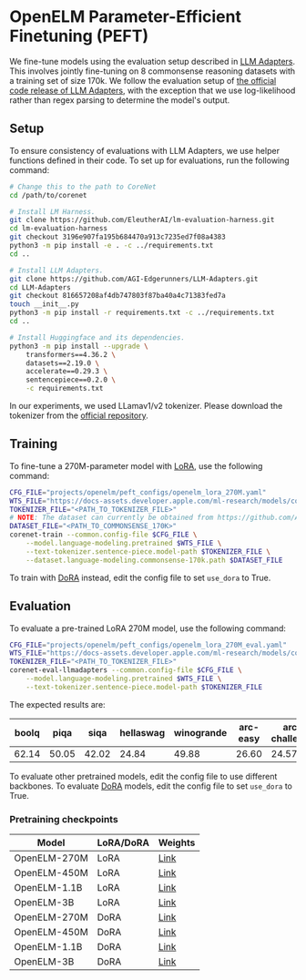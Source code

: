 # OpenELM Parameter-Efficient Finetuning (PEFT)

We fine-tune models using the evaluation setup described in [LLM Adapters](https://arxiv.org/abs/2304.01933). This involves jointly fine-tuning on 8 commonsense reasoning datasets with a training set of size 170k. We follow the evaluation setup of [the official code release of LLM Adapters](https://github.com/AGI-Edgerunners/LLM-Adapters), with the exception that we use log-likelihood rather than regex parsing to determine the model's output.

## Setup

To ensure consistency of evaluations with LLM Adapters, we use helper functions defined in their code. To set up for evaluations, run the following command:

```bash
# Change this to the path to CoreNet
cd /path/to/corenet

# Install LM Harness.
git clone https://github.com/EleutherAI/lm-evaluation-harness.git
cd lm-evaluation-harness
git checkout 3196e907fa195b684470a913c7235ed7f08a4383
python3 -m pip install -e . -c ../requirements.txt
cd ..

# Install LLM Adapters.
git clone https://github.com/AGI-Edgerunners/LLM-Adapters.git
cd LLM-Adapters
git checkout 816657208af4db747803f87ba40a4c71383fed7a
touch __init__.py
python3 -m pip install -r requirements.txt -c ../requirements.txt
cd ..

# Install Huggingface and its dependencies.
python3 -m pip install --upgrade \
    transformers==4.36.2 \
    datasets==2.19.0 \
    accelerate==0.29.3 \
    sentencepiece==0.2.0 \
    -c requirements.txt
```

In our experiments, we used LLamav1/v2 tokenizer. Please download the tokenizer from the [official repository](https://github.com/meta-llama/llama).

## Training

To fine-tune a 270M-parameter model with [LoRA](https://arxiv.org/abs/2106.09685), use the following command:

```bash
CFG_FILE="projects/openelm/peft_configs/openelm_lora_270M.yaml"
WTS_FILE="https://docs-assets.developer.apple.com/ml-research/models/corenet/v0.1.0/openelm/pretrained/270M/checkpoint_average.pt"
TOKENIZER_FILE="<PATH_TO_TOKENIZER_FILE>"
# NOTE: The dataset can currently be obtained from https://github.com/AGI-Edgerunners/LLM-Adapters/blob/main/ft-training_set/commonsense_170k.json.
DATASET_FILE="<PATH_TO_COMMONSENSE_170K>"
corenet-train --common.config-file $CFG_FILE \
    --model.language-modeling.pretrained $WTS_FILE \
    --text-tokenizer.sentence-piece.model-path $TOKENIZER_FILE \
    --dataset.language-modeling.commonsense-170k.path $DATASET_FILE
```

To train with [DoRA](https://arxiv.org/abs/2402.09353) instead, edit the config file to set `use_dora` to True.

## Evaluation
To evaluate a pre-trained LoRA 270M model, use the following command:

```bash
CFG_FILE="projects/openelm/peft_configs/openelm_lora_270M_eval.yaml"
WTS_FILE="https://docs-assets.developer.apple.com/ml-research/models/corenet/v0.1.0/openelm/peft/openelm_lora_270M.pt"
TOKENIZER_FILE="<PATH_TO_TOKENIZER_FILE>"
corenet-eval-llmadapters --common.config-file $CFG_FILE \
    --model.language-modeling.pretrained $WTS_FILE \
    --text-tokenizer.sentence-piece.model-path $TOKENIZER_FILE
```

The expected results are:

| boolq | piqa | siqa | hellaswag | winogrande | arc-easy | arc-challenge | obqa |
| ---- | ---- | ---- | ---- | ---- | ---- | ---- | ---- |
| 62.14 | 50.05 | 42.02 | 24.84 | 49.88 | 26.60 | 24.57 | 28.00 |

To evaluate other pretrained models, edit the config file to use different backbones. To evaluate [DoRA](https://arxiv.org/abs/2402.09353) models, edit the config file to set `use_dora` to True.

### Pretraining checkpoints
| Model | LoRA/DoRA | Weights |
| ---- | ---- | ---- |
| OpenELM-270M | LoRA | [Link](https://docs-assets.developer.apple.com/ml-research/models/corenet/v0.1.0/openelm/peft/openelm_lora_270M.pt)
| OpenELM-450M | LoRA | [Link](https://docs-assets.developer.apple.com/ml-research/models/corenet/v0.1.0/openelm/peft/openelm_lora_450M.pt)
| OpenELM-1.1B | LoRA | [Link](https://docs-assets.developer.apple.com/ml-research/models/corenet/v0.1.0/openelm/peft/openelm_lora_1.1B.pt)
| OpenELM-3B | LoRA | [Link](https://docs-assets.developer.apple.com/ml-research/models/corenet/v0.1.0/openelm/peft/openelm_lora_3B.pt)
| OpenELM-270M | DoRA | [Link](https://docs-assets.developer.apple.com/ml-research/models/corenet/v0.1.0/openelm/peft/openelm_dora_270M.pt)
| OpenELM-450M | DoRA | [Link](https://docs-assets.developer.apple.com/ml-research/models/corenet/v0.1.0/openelm/peft/openelm_dora_450M.pt)
| OpenELM-1.1B | DoRA | [Link](https://docs-assets.developer.apple.com/ml-research/models/corenet/v0.1.0/openelm/peft/openelm_dora_1.1B.pt)
| OpenELM-3B | DoRA | [Link](https://docs-assets.developer.apple.com/ml-research/models/corenet/v0.1.0/openelm/peft/openelm_dora_3B.pt)
